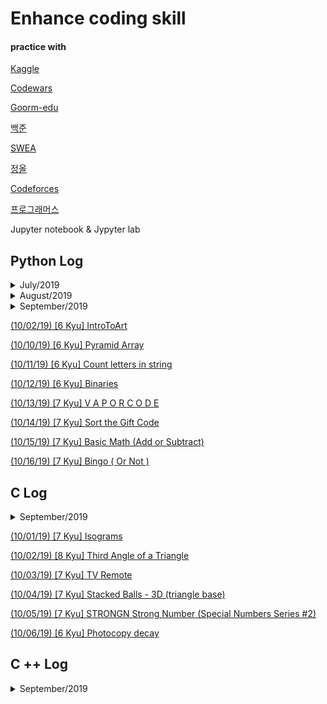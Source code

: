 # Enhance coding skill

#### practice with

[Kaggle](https://www.kaggle.com/)  

[Codewars](https://www.codewars.com/)  

[Goorm-edu](https://edu.goorm.io/)  

[백준](https://www.acmicpc.net/)  

[SWEA](https://swexpertacademy.com/main/main.do)  

[정올](http://jungol.co.kr/)  

[Codeforces](https://codeforces.com/)  

[프로그래머스](https://programmers.co.kr/learn/challenges)  

Jupyter notebook & Jypyter lab



## Python Log



<details>  
<summary>July/2019</summary>  
<div markdown="1">  
  

[(07/10/19) [8 kyu] Beginner - Lost Without a Map](./Python/190710/Lost_Without_a_Map.md)

[(07/11/19) [7 kyu] Average Array](./Python/190711/OnedayCoding.md)

[(07/12/19) [7 kyu] Find the stray number](./Python/190712/OnedayCoding.md)

[(07/13/19) [6 kyu] The Spider and the Fly(Jumping Spider)](./Python/190713/OnedayCoding.md)

[(07/13/19) [6 Kyu] Give me a Diamond](./Python/190713/OnedayCoding2.md)

[(07/14/19) [7 kyu] Sum of the first nth term of Series](./Python/190714/OnedayCoding.md)

[(07/15/19) [6 Kyu] Does my number look big in this?](./Python/190715/OnedayCoding.md)

[(07/16/19) [6 Kyu] Validate Credit Card Number](./Python/190716/OnedayCoding.md)

[(07/17/19) [6 Kyu] Create Phone Number](./Python/190717/OnedayCoding.md)

[(07/18/19) [6 Kyu] Shortest steps to a number](./Python/190718/OnedayCoding.md)

[(07/19/19) [6 kyu] Is a number prime?](./Python/190719/OnedayCoding.md)

[(07/20/19) [5 kyu] Double Cola](./Python/190720/OnedayCoding.md)

[(07/21/19) [6 Kyu] Simple Simple Simple String Expansion](./Python/190721/OnedayCoding.md)

[(07/22/19) [6 kyu] Dubstep](./Python/190722/OnedayCoding.md)

[(07/23/19) [6 kyu] The Walker](./Python/190723/OnedayCoding.md)

[(07/24/19) [6 Kyu] Find the odd int](./Python/190724/OnedayCoding.md)

[(07/25/19) [6 Kyu] Decode the Morse code](./Python/190725/OnedayCoding.md)

[(07/26/19) [6 Kyu] Separate The Wheat From The Chaff](./Python/190726/OnedayCoding.md)

[(07/27/19) [6 Kyu] Reverse every other word in the string](./Python/190727/OnedayCoding.md)

[(07/28/19) [6 kyu] Rank Vector](./Python/190728/OnedayCoding.md)

[(07/29/19) [6 Kyu] Fantabulous Birthday](./Python/190729/OnedayCoding.md)

[(07/30/19) [6 Kyu] Multiples of 3 or 5](./Python/190730/OnedayCoding.md)

[(07/31/19) [6 Kyu] Find The ParityOutlier](./Python/190731/OnedayCoding.md)
</div>  
</details>  

<details>  
<summary>August/2019</summary>  
<div markdown="1">  

[(08/01/19) [6 Kyu] Sum of Digits / Digital Root](./Python/190801/OnedayCoding.md)

[(08/02/19) [5 Kyu] Moving Zeros To The End / Digital Root](./Python/190802/OnedayCoding.md)  

[(08/03/19) [6 Kyu] Easy Diagonal](./Python/190803/OnedayCoding.md)  

[(08/04/19) [5 Kyu] Last digit of a large number](./Python/190804/OnedayCoding.md)  

[(08/05/19) [6 Kyu] Mexican Wave](./Python/190805/OnedayCoding.md)  

[(08/06/19) [6 Kyu] Equal Sides Of An Array](./Python/190806/OnedayCoding.md)  

[(08/07/19) [5 Kyu] Directions Reduction](./Python/190807/OnedayCoding.md)

[(08/08/19) [5 Kyu] Greed is Good](./Python/190808/OnedayCoding.md)

[(08/09/19) [6 Kyu] Tribonacci Sequence](./Python/190809/OnedayCoding.md)

[(08/10/19) [5 Kyu] Calculating with Functions](./Python/190810/OnedayCoding.md)

[(08/11/19) [6 Kyu] Playing with digits](./Python/190811/OnedayCoding.md)

[(08/12/19) [6 Kyu] Stop gninnipS My sdroW!](./Python/190812/OnedayCoding.md)

[(08/13/19) [6 Kyu] Counting Duplicates](./Python/190813/OnedayCoding.md)

[(08/14/19) [6 Kyu] Your order, please](./Python/190814/OnedayCoding.md)

[(08/15/19) [6 Kyu] Count the smiley faces!](./Python/190815/OnedayCoding.md)

[(08/16/19) [5 Kyu] Sum of Pairs](./Python/190816/OnedayCoding.md)

[(08/17/19) [6 Kyu] Duplicate Encoder](./Python/190817/OnedayCoding.md)

[(08/18/19) [6 Kyu] Take a Ten Minute Walk](./Python/190818/OnedayCoding.md)

[(08/19/19) [6 Kyu] String transformer](./Python/190819/OnedayCoding.md)

[(08/20/19) [5 Kyu] Weight for weight](./Python/190820/OnedayCoding.md)

[(08/21/19) [5 Kyu] Valid Parentheses](./Python/190821/OnedayCoding.md)

[(08/22/19) [4 Kyu] Next bigger number with the same digits](./Python/190822/OnedayCoding.md)

[(08/23/19) [4 Kyu] parseInt() reloaded](./Python/190823/OnedayCoding.md)

[(08/24/19) [5 Kyu] Maximum subarray sum](./Python/190824/OnedayCoding.md)

[(08/25/19) [6 Kyu] What's in a name?](./Python/190825/OnedayCoding.md)

[(08/26/19) [4 Kyu] Snail](./Python/190826/OnedayCoding.md)

[(08/27/19) [5 Kyu] Simple Pig Latin](./Python/190827/OnedayCoding.md)

[(08/28/19) [5 Kyu] Product of consecutive Fib numbers](./Python/190828/OnedayCoding.md)

[(08/29/19) [6 Kyu] IQ Test](./Python/190829/OnedayCoding.md)

[(08/30/19) [6 Kyu] Who likes it?](./Python/190830/OnedayCoding.md)

[(08/31/19) [6 Kyu] Bit Counting](./Python/190831/OnedayCoding.md)

</div>  
</details>  

<details>  
<summary>September/2019</summary>  
<div markdown="1">  

[(09/22/19) [6 Kyu] Tank Truck](./Python/190922/OnedayCoding.md)  

[(09/24/19) [6 Kyu] Replace With Alphabet Position](./Python/190924/OnedayCoding.md)  

[(09/30/19) [5 Kyu] The Road-Kill Detective](./Python/190930/OnedayCoding.md)  

</div>  
</details>  

[(10/02/19) [6 Kyu] IntroToArt](./Python/191002/OnedayCoding.md)  

[(10/10/19) [6 Kyu] Pyramid Array](./Python/191010/OnedayCoding.md)  

[(10/11/19) [6 Kyu] Count letters in string](./Python/191011/OnedayCoding.md)  

[(10/12/19) [6 Kyu] Binaries](./Python/191012/OnedayCoding.md)  

[(10/13/19) [7 Kyu] V A P O R C O D E](./Python/191013/OnedayCoding.md)  

[(10/14/19) [7 Kyu] Sort the Gift Code](./Python/191014/OnedayCoding.md)  

[(10/15/19) [7 Kyu] Basic Math (Add or Subtract)](./Python/191015/OnedayCoding.md)  

[(10/16/19) [7 Kyu] Bingo ( Or Not )](./Python/191016/OnedayCoding.md)  





## C Log  

<details>  
<summary>September/2019</summary>  
<div markdown="1">  

[(09/06/19) [8 Kyu] A Needle in the Haystack](./C/190906/OnedayCoding.md)  

[(09/06/19) [8 Kyu] Even or Odd](./C/190906-2/OnedayCoding.md)  

[(09/07/19) [8 Kyu] Simple Fun #1: Seats in Theater](./C/190907/OnedayCoding.md)  

[(09/08/19) [7 Kyu] Growth of a Population](./C/190908/OnedayCoding.md)  

[(09/09/19) [8 Kyu] String repeat](./C/190909/OnedayCoding.md)  

[(09/10/19) [8 Kyu] Difference of Volumes of Cuboids](./C/190910/OnedayCoding.md)  

[(09/11/19) [7 Kyu] Sum of odd numbers](./C/190911/OnedayCoding.md)  

[(09/12/19) [7 Kyu] Speed Control](./C/190912/OnedayCoding.md)  

[(09/13/19) [7 Kyu] Vowel Count](./C/190913/OnedayCoding.md)  

[(09/14/19) [7 Kyu] Shortest Word](./C/190914/OnedayCoding.md)  

[(09/15/19) [7 Kyu] Exes and Ohs](./C/190915/OnedayCoding.md)  

[(09/16/19) [7 Kyu] Folding your way to the moon](./C/190916/OnedayCoding.md)

[(09/17/19) [8 Kyu] Incorrect division method](./C/190917/OnedayCoding.md)

[(09/18/19) [7 Kyu] Complementary DNA](./C/190918/OnedayCoding.md)

[(09/19/19) [8 Kyu] Expressions Matter](./C/190919/OnedayCoding.md)   

[(09/20/19) [7 Kyu] Alphabetical Addition](./C/190920/OnedayCoding.md)   

[(09/21/19) [7 Kyu] Odder Than the Rest](./C/190921/OnedayCoding.md)   

[(09/23/19) [8 Kyu] Count the Monkeys!](./C/190923/OnedayCoding.md)   

[(09/25/19) [8 Kyu] L1: Set Alarm](./C/190925/OnedayCoding.md)   

[(09/26/19) [7 Kyu] Spacify](./C/190926/OnedayCoding.md)   

[(09/27/19) [6 Kyu] Find the missing term in an Arithmetic Progression](./C/190927/OnedayCoding.md)   

[(09/28/19) [7 Kyu] You're a square!](./C/190928/OnedayCoding.md)   

[(09/29/19) [7 Kyu] Disemvowel Trolls](./C/190929/OnedayCoding.md)  

</div>  
</details>  

[(10/01/19) [7 Kyu] Isograms](./C/191001/OnedayCoding.md)  

[(10/02/19) [8 Kyu] Third Angle of a Triangle](./C/191002/OnedayCoding.md)  

[(10/03/19) [7 Kyu] TV Remote](./C/191003/OnedayCoding.md)  

[(10/04/19) [7 Kyu] Stacked Balls - 3D (triangle base)](./C/191004/OnedayCoding.md)  

[(10/05/19) [7 Kyu] STRONGN Strong Number (Special Numbers Series #2)](./C/191005/OnedayCoding.md)  

[(10/06/19) [6 Kyu] Photocopy decay](./C/191006/OnedayCoding.md)  



## C ++ Log  

<details>  
<summary>September/2019</summary>  
<div markdown="1">  

[(09/01/19) [8 Kyu] Multiply](./C++/190901/OnedayCoding.md)

[(09/02/19) [8 Kyu] Grasshopper - Messi goals function](./C++/190902/OnedayCoding.md)

[(09/03/19) [7 Kyu] Printer Errors](./C++/190903/OnedayCoding.md)

[(09/04/19) [7 Kyu] Sum of Cubes](./C++/190904/OnedayCoding.md)

[(09/05/19) [7 Kyu] Mumbling](./C++/190905/OnedayCoding.md)

</div>  
</details>  

